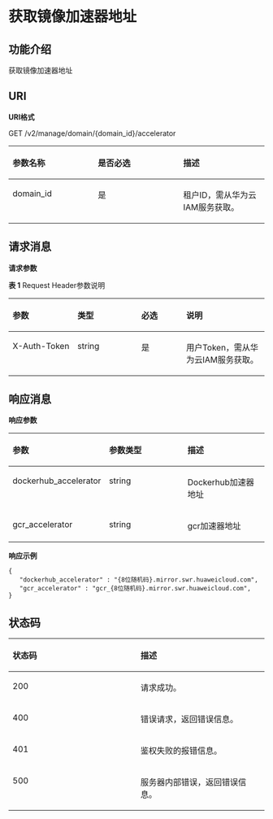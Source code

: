 # 获取镜像加速器地址<a name="swr_02_0077"></a>

## 功能介绍<a name="section2053162554118"></a>

获取镜像加速器地址

## URI<a name="section187261741194112"></a>

**URI格式**

GET /v2/manage/domain/\{domain\_id\}/accelerator

<a name="table230531753712"></a>
<table><thead align="left"><tr id="row8435171716377"><th class="cellrowborder" valign="top" width="33.333333333333336%" id="mcps1.1.4.1.1"><p id="p7435121793714"><a name="p7435121793714"></a><a name="p7435121793714"></a>参数名称</p>
</th>
<th class="cellrowborder" valign="top" width="33.333333333333336%" id="mcps1.1.4.1.2"><p id="p543541783710"><a name="p543541783710"></a><a name="p543541783710"></a>是否必选</p>
</th>
<th class="cellrowborder" valign="top" width="33.333333333333336%" id="mcps1.1.4.1.3"><p id="p1943561743713"><a name="p1943561743713"></a><a name="p1943561743713"></a>描述</p>
</th>
</tr>
</thead>
<tbody><tr id="row20435131713372"><td class="cellrowborder" valign="top" width="33.333333333333336%" headers="mcps1.1.4.1.1 "><p id="p19435111713373"><a name="p19435111713373"></a><a name="p19435111713373"></a>domain_id</p>
</td>
<td class="cellrowborder" valign="top" width="33.333333333333336%" headers="mcps1.1.4.1.2 "><p id="p144351117133711"><a name="p144351117133711"></a><a name="p144351117133711"></a>是</p>
</td>
<td class="cellrowborder" valign="top" width="33.333333333333336%" headers="mcps1.1.4.1.3 "><p id="p1643571743715"><a name="p1643571743715"></a><a name="p1643571743715"></a>租户ID，需从华为云IAM服务获取。</p>
</td>
</tr>
</tbody>
</table>

## 请求消息<a name="section1714461012422"></a>

**请求参数**

**表 1**  Request Header参数说明

<a name="table1561643644212"></a>
<table><thead align="left"><tr id="row261683614211"><th class="cellrowborder" valign="top" width="25.36253625362536%" id="mcps1.2.5.1.1"><p id="p0379192194311"><a name="p0379192194311"></a><a name="p0379192194311"></a>参数</p>
</th>
<th class="cellrowborder" valign="top" width="24.922492249224923%" id="mcps1.2.5.1.2"><p id="p1637902104316"><a name="p1637902104316"></a><a name="p1637902104316"></a>类型</p>
</th>
<th class="cellrowborder" valign="top" width="17.57175717571757%" id="mcps1.2.5.1.3"><p id="p15379152194317"><a name="p15379152194317"></a><a name="p15379152194317"></a>必选</p>
</th>
<th class="cellrowborder" valign="top" width="32.14321432143215%" id="mcps1.2.5.1.4"><p id="p33795219435"><a name="p33795219435"></a><a name="p33795219435"></a>说明</p>
</th>
</tr>
</thead>
<tbody><tr id="row15616173620427"><td class="cellrowborder" valign="top" width="25.36253625362536%" headers="mcps1.2.5.1.1 "><p id="p11798614124312"><a name="p11798614124312"></a><a name="p11798614124312"></a>X-Auth-Token</p>
</td>
<td class="cellrowborder" valign="top" width="24.922492249224923%" headers="mcps1.2.5.1.2 "><p id="p5798161404312"><a name="p5798161404312"></a><a name="p5798161404312"></a>string</p>
</td>
<td class="cellrowborder" valign="top" width="17.57175717571757%" headers="mcps1.2.5.1.3 "><p id="p1379871412434"><a name="p1379871412434"></a><a name="p1379871412434"></a>是</p>
</td>
<td class="cellrowborder" valign="top" width="32.14321432143215%" headers="mcps1.2.5.1.4 "><p id="p207987148433"><a name="p207987148433"></a><a name="p207987148433"></a>用户Token，需从华为云IAM服务获取。</p>
</td>
</tr>
</tbody>
</table>

## 响应消息<a name="section1144952614317"></a>

**响应参数**

<a name="table63219176377"></a>
<table><thead align="left"><tr id="row843515170375"><th class="cellrowborder" valign="top" width="33.333333333333336%" id="mcps1.1.4.1.1"><p id="p854585415438"><a name="p854585415438"></a><a name="p854585415438"></a>参数</p>
</th>
<th class="cellrowborder" valign="top" width="33.333333333333336%" id="mcps1.1.4.1.2"><p id="p18546175416435"><a name="p18546175416435"></a><a name="p18546175416435"></a>参数类型</p>
</th>
<th class="cellrowborder" valign="top" width="33.333333333333336%" id="mcps1.1.4.1.3"><p id="p754618544438"><a name="p754618544438"></a><a name="p754618544438"></a>描述</p>
</th>
</tr>
</thead>
<tbody><tr id="row3435017153714"><td class="cellrowborder" valign="top" width="33.333333333333336%" headers="mcps1.1.4.1.1 "><p id="p14435617103710"><a name="p14435617103710"></a><a name="p14435617103710"></a>dockerhub_accelerator</p>
</td>
<td class="cellrowborder" valign="top" width="33.333333333333336%" headers="mcps1.1.4.1.2 "><p id="p194351117153720"><a name="p194351117153720"></a><a name="p194351117153720"></a>string</p>
</td>
<td class="cellrowborder" valign="top" width="33.333333333333336%" headers="mcps1.1.4.1.3 "><p id="p743571716376"><a name="p743571716376"></a><a name="p743571716376"></a>Dockerhub加速器地址</p>
</td>
</tr>
<tr id="row64351217163718"><td class="cellrowborder" valign="top" width="33.333333333333336%" headers="mcps1.1.4.1.1 "><p id="p443531783719"><a name="p443531783719"></a><a name="p443531783719"></a>gcr_accelerator</p>
</td>
<td class="cellrowborder" valign="top" width="33.333333333333336%" headers="mcps1.1.4.1.2 "><p id="p743541712378"><a name="p743541712378"></a><a name="p743541712378"></a>string</p>
</td>
<td class="cellrowborder" valign="top" width="33.333333333333336%" headers="mcps1.1.4.1.3 "><p id="p443591718374"><a name="p443591718374"></a><a name="p443591718374"></a>gcr加速器地址</p>
</td>
</tr>
</tbody>
</table>

**响应示例**

```
{
   "dockerhub_accelerator" : "{8位随机码}.mirror.swr.huaweicloud.com",
   "gcr_accelerator" : "gcr_{8位随机码}.mirror.swr.huaweicloud.com",
}
```

## 状态码<a name="section94717133446"></a>

<a name="table533321712379"></a>
<table><thead align="left"><tr id="row15436617163718"><th class="cellrowborder" valign="top" width="50%" id="mcps1.1.3.1.1"><p id="p1395453419448"><a name="p1395453419448"></a><a name="p1395453419448"></a>状态码</p>
</th>
<th class="cellrowborder" valign="top" width="50%" id="mcps1.1.3.1.2"><p id="p7954163414447"><a name="p7954163414447"></a><a name="p7954163414447"></a>描述</p>
</th>
</tr>
</thead>
<tbody><tr id="row1543641720379"><td class="cellrowborder" valign="top" width="50%" headers="mcps1.1.3.1.1 "><p id="p1443611763716"><a name="p1443611763716"></a><a name="p1443611763716"></a>200</p>
</td>
<td class="cellrowborder" valign="top" width="50%" headers="mcps1.1.3.1.2 "><p id="p9436141710372"><a name="p9436141710372"></a><a name="p9436141710372"></a>请求成功。</p>
</td>
</tr>
<tr id="row19436171713720"><td class="cellrowborder" valign="top" width="50%" headers="mcps1.1.3.1.1 "><p id="p84361717203720"><a name="p84361717203720"></a><a name="p84361717203720"></a>400</p>
</td>
<td class="cellrowborder" valign="top" width="50%" headers="mcps1.1.3.1.2 "><p id="p10436717183714"><a name="p10436717183714"></a><a name="p10436717183714"></a>错误请求，返回错误信息。</p>
</td>
</tr>
<tr id="row8436131743712"><td class="cellrowborder" valign="top" width="50%" headers="mcps1.1.3.1.1 "><p id="p64367172378"><a name="p64367172378"></a><a name="p64367172378"></a>401</p>
</td>
<td class="cellrowborder" valign="top" width="50%" headers="mcps1.1.3.1.2 "><p id="p13436117173716"><a name="p13436117173716"></a><a name="p13436117173716"></a>鉴权失败的报错信息。</p>
</td>
</tr>
<tr id="row24361317153713"><td class="cellrowborder" valign="top" width="50%" headers="mcps1.1.3.1.1 "><p id="p1743631716374"><a name="p1743631716374"></a><a name="p1743631716374"></a>500</p>
</td>
<td class="cellrowborder" valign="top" width="50%" headers="mcps1.1.3.1.2 "><p id="p843621718373"><a name="p843621718373"></a><a name="p843621718373"></a>服务器内部错误，返回错误信息。</p>
</td>
</tr>
</tbody>
</table>

